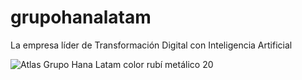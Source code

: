# grupohanalatam
La empresa líder de Transformación Digital con Inteligencia Artificial

![Atlas Grupo Hana Latam color rubí metálico 20](https://github.com/user-attachments/assets/73830f93-efcd-4466-9746-8f7342820dbe)

